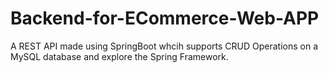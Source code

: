 # Backend-for-ECommerce-Web-APP
A REST API made using SpringBoot whcih supports CRUD Operations on a MySQL database and explore the Spring Framework.

